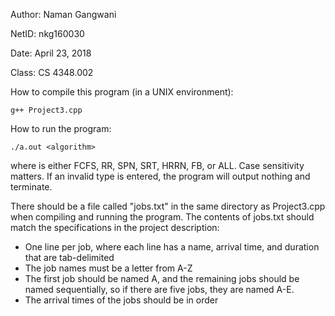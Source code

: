 Author: Naman Gangwani

NetID: nkg160030

Date: April 23, 2018

Class: CS 4348.002


How to compile this program (in a UNIX environment):
	
	g++ Project3.cpp

How to run the program:
	
	./a.out <algorithm>

where <algorithm> is either FCFS, RR, SPN, SRT, HRRN, FB, or ALL. Case sensitivity matters. If an invalid <algorithm> type is entered, the program will output nothing and terminate.

There should be a file called "jobs.txt" in the same directory as Project3.cpp when compiling and running the program. The contents of jobs.txt should match the specifications in the project description:
- One line per job, where each line has a name, arrival time, and duration that are tab-delimited
- The job names must be a letter from A-Z
- The first job should be named A, and the remaining jobs should be named sequentially, so if there are five jobs, they are named A-E.
- The arrival times of the jobs should be in order
